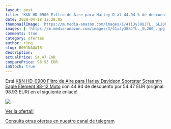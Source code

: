 ```yaml
---
layout: post
title: 'K&N HD-0900 Filtro de Aire para Harley D al 44.94 % de descuento'
date: 2020-04-18 12:28:05
thumbnailImage: 'https://m.media-amazon.com/images/I/41iJyJ88JTL._SL200_.jpg'
images: [ 'https://m.media-amazon.com/images/I/41iJyJ88JTL._SL200_.jpg' ]
comments: true
category: ofertas
author: ring
slug: B001NAUAI8
description:
actualPrice: 54.47 EUR
comparePrice: 98.93 EUR
inStock: true
---
```


Está [K&N HD-0900 Filtro de Aire para Harley Davidson Sportster Screamin  Eagle Element 88-12 Moto](https://www.amazon.com/dp/B001NAUAI8/?tag=redken08-20) con 44.94 de descuento por 54.47 EUR (original: 98.93 EUR) en el siguiente enlace!

[![](https://m.media-amazon.com/images/I/41iJyJ88JTL._SL200_.jpg)](https://www.amazon.com/dp/B001NAUAI8/?tag=redken08-20)

[Ver la oferta!!](https://www.amazon.com/dp/B001NAUAI8/?tag=redken08-20)

[Consulta otras ofertas en nuestro canal de telegram](https://t.me/s/ofertas25)
